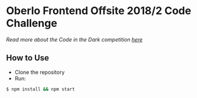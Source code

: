 # Oberlo Frontend Offsite 2018/2 Code Challenge
*Read more about the Code in the Dark competition [here](https://github.com/codeinthedark/codeinthedark.github.io)*

## How to Use
* Clone the repository
* Run:
```bash
$ npm install && npm start
```
